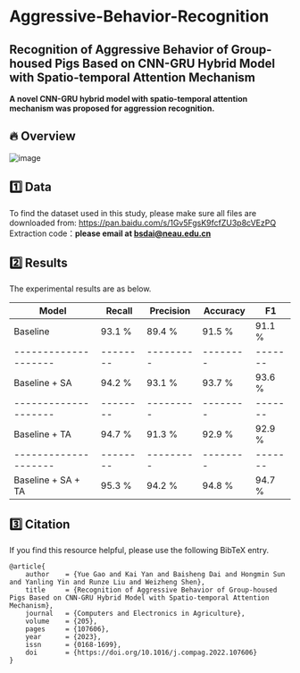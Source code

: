 # Aggressive-Behavior-Recognition
## Recognition of Aggressive Behavior of Group-housed Pigs Based on CNN-GRU Hybrid Model with Spatio-temporal Attention Mechanism
__A novel CNN-GRU hybrid model with spatio-temporal attention mechanism was proposed for aggression recognition.__

## 🔥 Overview
![image](https://github.com/user-attachments/assets/fb8c5c69-282e-469a-b8e3-7c51ee87d899)


## 1️⃣ Data
To find the dataset used in this study, please make sure all files are downloaded from:  https://pan.baidu.com/s/1Gv5FgsK9fcfZU3p8cVEzPQ 
Extraction code：**please email at bsdai@neau.edu.cn**


## 2️⃣ Results
The experimental results are as below.

| Model                |  Recall  | Precision | Accuracy |    F1   |
| -------------------- | -------- | --------- | -------- | ------- |
| Baseline             |  93.1 %  |  89.4 %   |  91.5 %  |  91.1 % |
| -------------------- | -------- | --------- | -------- | ------- | 
| Baseline + SA        |  94.2 %  |  93.1 %   |  93.7 %  |  93.6 % |
| -------------------- | -------- | --------- | -------- | ------- | 
| Baseline + TA        |  94.7 %  |  91.3 %   |  92.9 %  |  92.9 % |
| -------------------- | -------- | --------- | -------- | ------- | 
| Baseline + SA + TA   |  95.3 %  |  94.2 %   |  94.8 %  |  94.7 % |



## 3️⃣ Citation
If you find this resource helpful, please use the following BibTeX entry.
```
@article{
    author    = {Yue Gao and Kai Yan and Baisheng Dai and Hongmin Sun and Yanling Yin and Runze Liu and Weizheng Shen},
    title     = {Recognition of Aggressive Behavior of Group-housed Pigs Based on CNN-GRU Hybrid Model with Spatio-temporal Attention Mechanism},
    journal   = {Computers and Electronics in Agriculture},
    volume    = {205},
    pages     = {107606},
    year      = {2023},
    issn      = {0168-1699},
    doi       = {https://doi.org/10.1016/j.compag.2022.107606}
}
```
